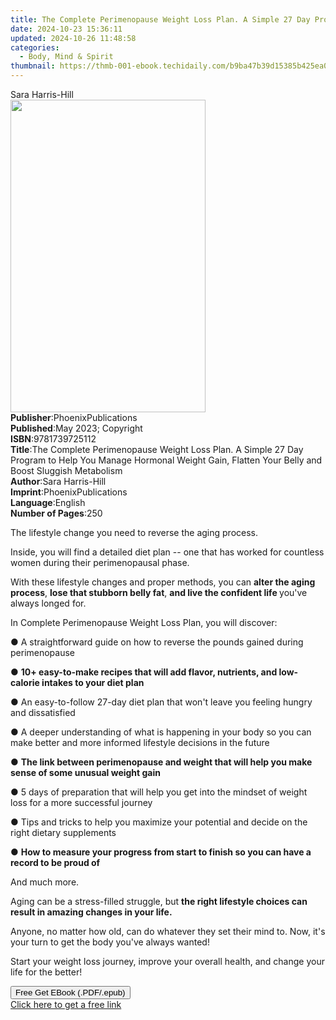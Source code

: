 ```yaml
---
title: The Complete Perimenopause Weight Loss Plan. A Simple 27 Day Program to Help You Manage Hormonal Weight Gain, Flatten Your Belly and Boost Sluggish Metabolism | Free Book
date: 2024-10-23 15:36:11
updated: 2024-10-26 11:48:58
categories:
  - Body, Mind & Spirit
thumbnail: https://thmb-001-ebook.techidaily.com/b9ba47b39d15385b425ea0629ec0ac728074ead31edf25a2930e1214b2401873.jpg
---
```

<main id="book-container">
  <div class="flex flex-col">
    <div class="book-brief flex-1 py-6 px-4 sm:p-6 md:py-10 md:px-8">
      <!-- brief-->
      <div class="book-brief-main">Sara Harris-Hill</div>
    </div>
    <div
      class="book-meta-info flex-1 grid gap-4 col-start-1 col-end-3 row-start-1 sm:mb-6 sm:grid-cols-4 lg:gap-6 lg:col-start-2 lg:row-end-6 lg:row-span-6 lg:mb-0"
    >
      <div
        class="book-meta-info-left place-content-center mt-4 p-4 text-sm leading-6 col-start-2 col-span-2 dark:text-slate-400"
      >
        <img
          class="w-full h-500 object-cover rounded-lg sm:h-255 sm:col-span-2 lg:col-span-full"
          src="https://img-001-ebook.techidaily.com/7cf1b2841fd4c0033ce0f28e7b1408abac8c5ce2ed57d5e2e4c5f78e7be719a5.jpg"
          alt=""
          width="312"
          height="500"
        />
      </div>
      <div
        class="book-meta-info-right mt-2 col-start-1 row-start-2 col-span-3 self-center"
      >
        <!-- meta data  -->
        <div class="flex flex-col px-4 md:px-8">
          <div class="flex-1">
            <strong>Publisher</strong>:<span class="px-2"
              >PhoenixPublications</span
            >
          </div>
          <div class="flex-1">
            <strong>Published</strong>:<span class="px-2"
              >May 2023; Copyright</span
            >
          </div>
          <div class="flex-1">
            <strong>ISBN</strong>:<span class="px-2">9781739725112</span>
          </div>
          <div class="flex-1">
            <strong>Title</strong>:<span class="px-2"
              >The Complete Perimenopause Weight Loss Plan. A Simple 27 Day
              Program to Help You Manage Hormonal Weight Gain, Flatten Your
              Belly and Boost Sluggish Metabolism</span
            >
          </div>
          <div class="flex-1">
            <strong>Author</strong>:<span class="px-2">Sara Harris-Hill</span>
          </div>
          <div class="flex-1">
            <strong>Imprint</strong>:<span class="px-2"
              >PhoenixPublications</span
            >
          </div>
          <div class="flex-1">
            <strong>Language</strong>:<span class="px-2">English</span>
          </div>
          <div class="flex-1">
            <strong>Number of Pages</strong>:<span class="px-2">250</span>
          </div>
        </div>
      </div>
    </div>
    <div class="book-description flex-1 py-6 px-4 sm:p-6 md:py-10 md:px-8">
      <div class="book-description-main">
        <div accordion-content="" id="description">
          <p>The lifestyle change you need to reverse the aging process.</p>
          <p>
            Inside, you will find a detailed diet plan -- one that has worked
            for countless women during their perimenopausal phase.
          </p>
          <p>
            With these lifestyle changes and proper methods, you
            can&nbsp;<strong>alter the aging process</strong>,&nbsp;<strong
              >lose that stubborn belly fat</strong
            >,&nbsp;<strong>and live the confident life&nbsp;</strong>you've
            always longed for.
          </p>
          <p>
            In&nbsp;Complete Perimenopause Weight Loss Plan, you will discover:
          </p>
          <p>
            ●&nbsp;A straightforward guide on how to reverse the pounds gained
            during perimenopause
          </p>
          <p>
            ●&nbsp;<strong
              >10+ easy-to-make recipes that will add flavor, nutrients, and
              low-calorie intakes to your diet plan</strong
            >
          </p>
          <p>
            ●&nbsp;An easy-to-follow 27-day diet plan that won't leave you
            feeling hungry and dissatisfied
          </p>
          <p>
            ●&nbsp;A deeper understanding of what is happening in your body so
            you can make better and more informed lifestyle decisions in the
            future
          </p>
          <p>
            ●&nbsp;<strong
              >The link between perimenopause and weight that will help you make
              sense of some unusual weight gain</strong
            >
          </p>
          <p>
            ●&nbsp;5 days of preparation that will help you get into the mindset
            of weight loss for a more successful journey
          </p>
          <p>
            ●&nbsp;Tips and tricks to help you maximize your potential and
            decide on the right dietary supplements
          </p>
          <p>
            ●&nbsp;<strong
              >How to measure your progress from start to finish so you can have
              a record to be proud of</strong
            >
          </p>
          <p>And much more.</p>
          <p>
            Aging can be a stress-filled struggle, but&nbsp;<strong
              >the right lifestyle choices can result in amazing changes in your
              life.</strong
            >
          </p>
          <p>
            Anyone, no matter how old, can do whatever they set their mind to.
            Now, it's your turn to get the body you've always wanted!
          </p>
          <p>
            Start your weight loss journey, improve your overall health, and
            change your life for the better!
          </p>
        </div>
        <div class="accordion-fader"></div>
      </div>
    </div>
    <div class="book-excerpts flex-1 py-6 px-4 sm:p-6 md:py-10 md:px-8"></div>
    <div
      class="book-about-author flex-1 py-6 px-4 sm:p-6 md:py-10 md:px-8"
    ></div>
    <div class="book-free-get flex-1 py-6 px-4 sm:p-6 md:py-10 md:px-8">
      <button
        id="btn-free-get"
        class="bg-blue-500 hover:bg-blue-700 text-white font-bold py-2 px-4 rounded"
      >
        Free Get EBook (.PDF/.epub)
      </button>
      <div id="countdown-display" class="px-2 text-lg mt-2"></div>
      <a
        id="free-link"
        class="hidden bg-blue-500 hover:bg-blue-700 text-white font-bold py-2 px-4 rounded"
        href="https://www.ebooks.com/en-us/book/210839791/the-complete-perimenopause-weight-loss-plan-a-simple-27-day-program-to-help-you-manage-hormonal-weight-gain-flatten-your-belly-and-boost-sluggish-metabolism/sara-harris-hill/"
        target="_blank"
        >Click here to get a free link</a
      >
    </div>
    <script>
      let countdownTime = 0;
      let countdownInterval = null;
      document
        .getElementById('btn-free-get')
        .addEventListener('click', startCountdown);
      function startCountdown() {
        countdownTime = new Date().getTime() + 60000 * 3;
        countdownInterval = setInterval(updateCountdown, 1000);
        document.getElementById('btn-free-get').disabled = true;
        document
          .getElementById('btn-free-get')
          .classList.add('bg-gray-500', 'cursor-not-allowed');
      }
      function updateCountdown() {
        let currentTime = new Date().getTime();
        let timeLeft = countdownTime - currentTime;
        let secondsLeft = Math.floor(timeLeft / 1000);
        document.getElementById('countdown-display').innerHTML =
          `Remaining time: ${secondsLeft} seconds.`;
        if (secondsLeft <= 0) {
          clearInterval(countdownInterval);
          document.getElementById('btn-free-get').classList.add('hidden');
          document.getElementById('free-link').classList.remove('hidden');
          document.getElementById('countdown-display').innerHTML = '';
        }
      }
    </script>
  </div>
</main>
